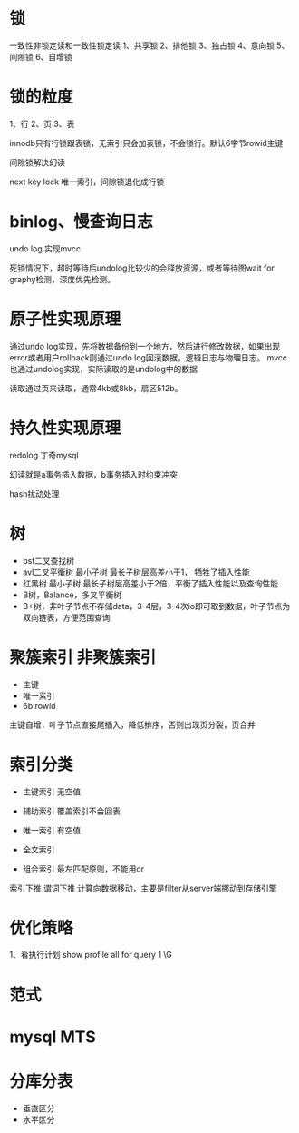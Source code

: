 # 锁
一致性非锁定读和一致性锁定读
1、共享锁 
2、排他锁
3、独占锁 
4、意向锁
5、间隙锁
6、自增锁

# 锁的粒度
1、行 
2、页
3、表

innodb只有行锁跟表锁，无索引只会加表锁，不会锁行。默认6字节rowid主键

间隙锁解决幻读

next key lock
唯一索引，间隙锁退化成行锁

# binlog、慢查询日志
undo log 实现mvcc

死锁情况下，超时等待后undolog比较少的会释放资源，或者等待图wait for graphy检测，深度优先检测。


# 原子性实现原理

通过undo log实现，先将数据备份到一个地方，然后进行修改数据，如果出现error或者用户rollback则通过undo log回滚数据。逻辑日志与物理日志。
mvcc也通过undolog实现，实际读取的是undolog中的数据

读取通过页来读取，通常4kb或8kb，扇区512b。

# 持久性实现原理

redolog
丁奇mysql

幻读就是a事务插入数据，b事务插入时约束冲突

hash扰动处理

# 树
- bst二叉查找树
- avl二叉平衡树 最小子树 最长子树层高差小于1， 牺牲了插入性能
- 红黑树 最小子树 最长子树层高差小于2倍，平衡了插入性能以及查询性能
- B树，Balance，多叉平衡树
- B+树，非叶子节点不存储data，3-4层，3-4次io即可取到数据，叶子节点为双向链表，方便范围查询

# 聚簇索引 非聚簇索引
- 主键
- 唯一索引
- 6b rowid

主键自增，叶子节点直接尾插入，降低排序，否则出现页分裂，页合并


# 索引分类
- 主键索引 无空值
- 辅助索引
覆盖索引不会回表
- 唯一索引 有空值
- 全文索引

- 组合索引
最左匹配原则，不能用or

索引下推
谓词下推
计算向数据移动，主要是filter从server端挪动到存储引擎


# 优化策略
1、看执行计划
show profile all for query 1 \G


# 范式

# mysql MTS

# 分库分表
- 垂直区分
- 水平区分


